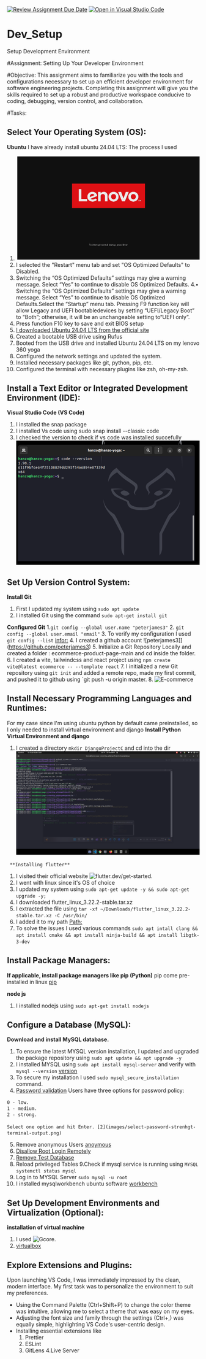 [![Review Assignment Due Date](https://classroom.github.com/assets/deadline-readme-button-22041afd0340ce965d47ae6ef1cefeee28c7c493a6346c4f15d667ab976d596c.svg)](https://classroom.github.com/a/vbnbTt5m)
[![Open in Visual Studio Code](https://classroom.github.com/assets/open-in-vscode-2e0aaae1b6195c2367325f4f02e2d04e9abb55f0b24a779b69b11b9e10269abc.svg)](https://classroom.github.com/online_ide?assignment_repo_id=15277799&assignment_repo_type=AssignmentRepo)
# Dev_Setup
Setup Development Environment

#Assignment: Setting Up Your Developer Environment

#Objective:
This assignment aims to familiarize you with the tools and configurations necessary to set up an efficient developer environment for software engineering projects. Completing this assignment will give you the skills required to set up a robust and productive workspace conducive to coding, debugging, version control, and collaboration.

#Tasks:
## Select Your Operating System (OS):
   **Ubuntu**
   I have already install ubuntu 24.04 LTS: The process I used
   1. ![I booted into BIOS by pressing the function f1 key at the lenovo splash screen](images/ubuntu.png)
   2. I selected the "Restart" menu tab and set "OS Optimized Defaults" to Disabled.
   3. Switching the “OS Optimized Defaults” settings may give a warning message. Select “Yes” to continue to disable OS Optimized Defaults.
   4.• Switching the “OS Optimized Defaults” settings may give a warning message. Select “Yes” to continue to disable OS Optimized Defaults.Select the “Startup” menu tab. Pressing F9 function key will allow Legacy and UEFI bootabledevices by setting “UEFI/Legacy Boot” to “Both”; otherwise, it will be an unchangeable setting to“UEFI only”.
   5. Press function F10 key to save and exit BIOS setup
   6. [I downloaded Ubuntu 24.04 LTS from the official site](https://ubuntu.com/download/desktop)
   7. Created a bootable USB drive using Rufus
   8. Booted from the USB drive and installed Ubuntu 24.04 LTS on my lenovo 360 yoga
   9. Configured the network settings and updated the system.
   10. Installed necessary packages like git, python, pip, etc.
   11. Configured the terminal with necessary plugins like zsh, oh-my-zsh.
   


## Install a Text Editor or Integrated Development Environment (IDE):
   
   **Visual Studio Code (VS Code)**
   1. I installed the snap package 
   2. I installed  Vs code using sudo snap install --classic code
   3. I checked  the version to check if vs code was installed succefully ![Vscode](images/vscode.png)

## Set Up Version Control System:
   **Install Git**
   1. First I updated my system using `sudo apt update `
   2. I installed Git using the command `sudo apt-get install git`

   **Configured Git**
   1.`git config --global user.name "peterjames3"`
   2. `git config --global user.email "email"`
   3. To verify my configuration I used `git config --list` [infor:](images/git.png)
   4. I created a github account ![peterjames3]](https://github.com/peterjames3)
   5. Initialize a Git Repository Locally and  created a folder : ecommerce-product-page-main and cd inside the folder.
   6. I created a vite, tailwindcss and react project using `npm create vite@latest ecommerce -- --template react`
   7. I initialized a new Git repository using `git init` and added a remote repo, made my first commit, and pushed it to github using `git push -u origin master.
   8. ![E-commerce](https://github.com/peterjames3/React-E-commerce)
   
## Install Necessary Programming Languages and Runtimes:
   For my case since I'm using ubuntu python by default came preinstalled, so I only needed to install virtual environment and django
     **Install Python Virtual Environment and django**

   1. I created a directory `mkdir DjangoProjectC` and cd into the dir ![Process:](images/django.png)
     
     **Installing flutter**
   1. I visited their official website ![flutter.dev/get-started](https://docs.flutter.dev/get-started/install).
   2. I went with linux since it's OS of choice
   3. I updated my system using `sudo apt-get update -y && sudo apt-get upgrade -y;`
   4. I downloaded flutter_linux_3.22.2-stable.tar.xz
   5. I extracted the file using `tar -xf ~/Downloads/flutter_linux_3.22.2-stable.tar.xz -C /usr/bin/`
   6. I added it to my path [Path:](images/flutter.png)
   7. To solve the issues I used various commands `sudo apt intall clang && apt install cmake && apt install ninja-build && apt install libgtk-3-dev`

## Install Package Managers:
   **If applicable, install package managers like pip (Python)**
   pip come pre-installed in linux [pip](images/pip.png)

   **node js**
   1. I installed nodejs using `sudo apt-get install nodejs`


## Configure a Database (MySQL):
  **Download and install MySQL database.** 
   1. To ensure the latest MYSQL version installation, I updated and upgraded the package repository using `sudo apt update && apt upgrade -y`
   2. I installed MYSQL using `sudo apt install mysql-server` and verify with `mysql --version` [version](images/mysql-version.png) 
   3. To secure my installation I used `sudo mysql_secure_installation` command.
   4. [Password validation](images/validate-password-terminal-output.png) Users have three options for password policy:

    0 - low.
    1 - medium.
    2 - strong.

    Select one option and hit Enter. [2](images/select-password-strenhgt-terminal-output.png)
   5. Remove anonymous Users [anoymous](images/remove-anonimous-user-terminal-output.png)
   6. [Disallow Root Login Remotely](images/disallow-root-login-remotely-terminal-output.png)
   7. [Remove Test Database](images/remove-test-database-terminal-output.png)
   8. Reload privileged Tables
   9.Check if mysql service is running using `MYSQL systemctl status mysql`
   10. Log in to MYSQL Server `sudo mysql -u root`
   11. I installed  mysqlworkbench ubuntu software [workbench](images/workbench.png)

## Set Up Development Environments and Virtualization (Optional):
   **installation of virtual machine**
   1. I used  ![Gcore](https://gcore.com/learning/how-to-install-virtualbox-on-ubuntu/).
   2. [virtualbox](images/virtualbox.png)

## Explore Extensions and Plugins:
   Upon launching VS Code, I was immediately impressed by the clean, modern interface. My first task was to personalize the environment to suit my preferences.
 - Using the Command Palette (Ctrl+Shift+P) to change the color theme was intuitive, allowing me to select a theme that was easy on my eyes.
 - Adjusting the font size and family through the settings (Ctrl+,) was equally simple, highlighting VS Code's user-centric design.
 - Installing essential extensions like     
      1. Prettier
      2. ESLint
      3. GitLens 
      4.Live Server 
 



